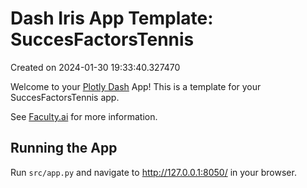 # Dash Iris App Template: SuccesFactorsTennis

Created on 2024-01-30 19:33:40.327470

Welcome to your [Plotly Dash](https://plotly.com/dash/) App! This is a template for your SuccesFactorsTennis app.

See [Faculty.ai](https://dash-bootstrap-components.opensource.faculty.ai/examples/) for more information.

## Running the App

Run `src/app.py` and navigate to http://127.0.0.1:8050/ in your browser.


